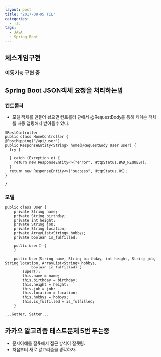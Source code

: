 ```yaml
---
layout: post
title: "2017-09-05 TIL"
categories:
  - TIL
tags:
  - JAVA
  - Spring Boot
---
```


## 체스게임구현
### 이동기능 구현 중

## Spring Boot JSON객체 요청을 처리하는법
### 컨트롤러
* 모델 객체를 만들어 놨으면 컨트롤러 단에서 @RequestBody를 통해 제이슨 객체를 자동 맵핑해서 받아올수 있다.
```
@RestController
public class HomeController {
@PostMapping("/api/user")
public ResponseEntity<String> home(@RequestBody User user) {
  try {

  } catch (Exception e) {
    return new ResponseEntity<>("error", HttpStatus.BAD_REQUEST);
  }
  return new ResponseEntity<>("success", HttpStatus.OK);
}

}

```

### 모델
```
public class User {
	private String name;
	private String birthday;
	private int height;
	private String job;
	private String location;
	private ArrayList<String> hobbys;
	private boolean is_fulfilled;

	public User() {
	}

	public User(String name, String birthday, int height, String job, String location, ArrayList<String> hobbys,
			boolean is_fulfilled) {
		super();
		this.name = name;
		this.birthday = birthday;
		this.height = height;
		this.job = job;
		this.location = location;
		this.hobbys = hobbys;
		this.is_fulfilled = is_fulfilled;
	}

...Getter, Setter...
```

## 카카오 알고리즘 테스트문제 5번 푸는중
* 문제이해를 잘못해서 접근 방식이 잘못됨.
* 처음부터 새로 알고리즘을 생각하자.
